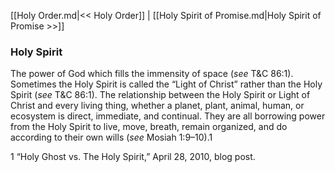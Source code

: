 [[Holy Order.md|<< Holy Order]]  |  [[Holy Spirit of Promise.md|Holy Spirit of Promise >>]]

### Holy Spirit
The power of God which fills the immensity of space (*see* T&C 86:1). Sometimes the Holy Spirit is called the “Light of Christ” rather than the Holy Spirit (*see* T&C 86:1). The relationship between the Holy Spirit or Light of Christ and every living thing, whether a planet, plant, animal, human, or ecosystem is direct, immediate, and continual. They are all borrowing power from the Holy Spirit to live, move, breath, remain organized, and do according to their own wills (*see* Mosiah 1:9–10).1



1 “Holy Ghost vs. The Holy Spirit,” April 28, 2010, blog post.
